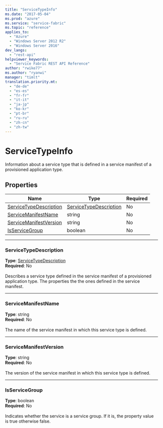 ```yaml
---
title: "ServiceTypeInfo"
ms.date: "2017-05-04"
ms.prod: "azure"
ms.service: "service-fabric"
ms.topic: "reference"
applies_to: 
  - "Azure"
  - "Windows Server 2012 R2"
  - "Windows Server 2016"
dev_langs: 
  - "rest-api"
helpviewer_keywords: 
  - "Service Fabric REST API Reference"
author: "rwike77"
ms.author: "ryanwi"
manager: "timlt"
translation.priority.mt: 
  - "de-de"
  - "es-es"
  - "fr-fr"
  - "it-it"
  - "ja-jp"
  - "ko-kr"
  - "pt-br"
  - "ru-ru"
  - "zh-cn"
  - "zh-tw"
---
```

# ServiceTypeInfo

Information about a service type that is defined in a service manifest of a provisioned application type.

## Properties
| Name | Type | Required |
| --- | --- | --- |
| [ServiceTypeDescription](#servicetypedescription) | [ServiceTypeDescription](sfclient-model-servicetypedescription.md) | No |
| [ServiceManifestName](#servicemanifestname) | string | No |
| [ServiceManifestVersion](#servicemanifestversion) | string | No |
| [IsServiceGroup](#isservicegroup) | boolean | No |

____
### ServiceTypeDescription
__Type__: [ServiceTypeDescription](sfclient-model-servicetypedescription.md) <br/>
__Required__: No<br/>
<br/>
Describes a service type defined in the service manifest of a provisioned application type. The properties the the ones defined in the service manifest.

____
### ServiceManifestName
__Type__: string <br/>
__Required__: No<br/>
<br/>
The name of the service manifest in which this service type is defined.

____
### ServiceManifestVersion
__Type__: string <br/>
__Required__: No<br/>
<br/>
The version of the service manifest in which this service type is defined.

____
### IsServiceGroup
__Type__: boolean <br/>
__Required__: No<br/>
<br/>
Indicates whether the service is a service group. If it is, the property value is true otherwise false.
